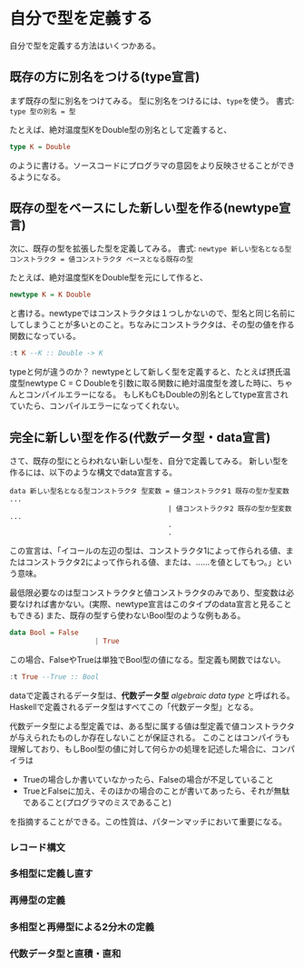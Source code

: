 # 自分で型を定義する

自分で型を定義する方法はいくつかある。



## 既存の方に別名をつける(type宣言)

まず既存の型に別名をつけてみる。
型に別名をつけるには、`type`を使う。
書式: `type 型の別名 = 型`

たとえば、絶対温度型KをDouble型の別名として定義すると、

```haskell
type K = Double
```

のように書ける。ソースコードにプログラマの意図をより反映させることができるようになる。



## 既存の型をベースにした新しい型を作る(newtype宣言)

次に、既存の型を拡張した型を定義してみる。
書式: `newtype 新しい型名となる型コンストラクタ = 値コンストラクタ ベースとなる既存の型`

たとえば、絶対温度型KをDouble型を元にして作ると、
```haskell
newtype K = K Double
```

と書ける。newtypeではコンストラクタは１つしかないので、型名と同じ名前にしてしまうことが多いとのこと。ちなみにコンストラクタは、その型の値を作る関数になっている。
```haskell
:t K --K :: Double -> K
```



typeと何が違うのか？
newtypeとして新しく型を定義すると、たとえば摂氏温度型newtype C = C Doubleを引数に取る関数に絶対温度型を渡した時に、ちゃんとコンパイルエラーになる。
もしKもCもDoubleの別名としてtype宣言されていたら、コンパイルエラーになってくれない。



## 完全に新しい型を作る(代数データ型・data宣言)

さて、既存の型にとらわれない新しい型を、自分で定義してみる。
新しい型を作るには、以下のような構文でdata宣言する。

```
data 新しい型名となる型コンストラクタ 型変数 = 値コンストラクタ1 既存の型か型変数 ...
                                       | 値コンストラクタ2 既存の型か型変数 ...
                                       .
                                       .
```

この宣言は、「イコールの左辺の型は、コンストラクタ1によって作られる値、またはコンストラクタ2によって作られる値、または、......を値としてもつ。」という意味。

最低限必要なのは型コンストラクタと値コンストラクタのみであり、型変数は必要なければ書かない。(実際、newtype宣言はこのタイプのdata宣言と見ることもできる)
また、既存の型すら使わないBool型のような例もある。

```haskell
data Bool = False
					 | True
```

この場合、FalseやTrueは単独でBool型の値になる。型定義も関数ではない。
```haskell
:t True --True :: Bool
```



dataで定義されるデータ型は、**代数データ型** *algebraic data type* と呼ばれる。Haskellで定義されるデータ型はすべてこの「代数データ型」となる。

代数データ型による型定義では、ある型に属する値は型定義で値コンストラクタが与えられたものしか存在しないことが保証される。
このことはコンパイラも理解しており、もしBool型の値に対して何らかの処理を記述した場合に、コンパイラは

- Trueの場合しか書いていなかったら、Falseの場合が不足していること
- TrueとFalseに加え、そのほかの場合のことが書いてあったら、それが無駄であること(プログラマのミスであること)

を指摘することができる。この性質は、パターンマッチにおいて重要になる。

### レコード構文





### 多相型に定義し直す





### 再帰型の定義





### 多相型と再帰型による2分木の定義



### 代数データ型と直積・直和





